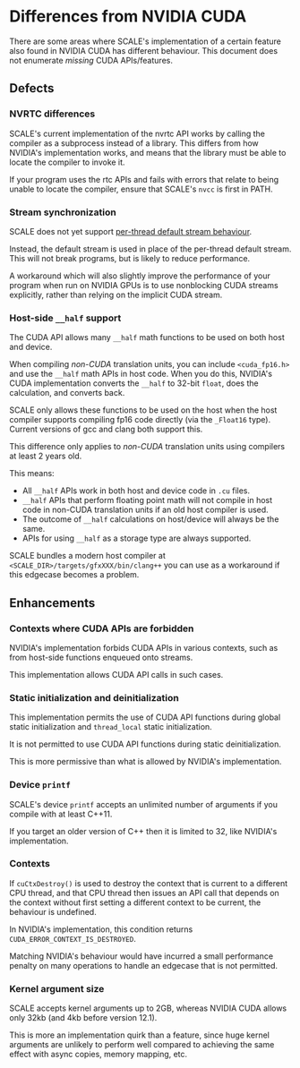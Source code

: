 # Differences from NVIDIA CUDA

There are some areas where SCALE's implementation of a certain feature also
found in NVIDIA CUDA has different behaviour. This document does not
enumerate _missing_ CUDA APIs/features.

## Defects

### NVRTC differences

SCALE's current implementation of the nvrtc API works by calling the
compiler as a subprocess instead of a library. This differs from how
NVIDIA's implementation works, and means that the library must be able to
locate the compiler to invoke it.

If your program uses the rtc APIs and fails with errors that relate to being 
unable to locate the compiler, ensure that SCALE's `nvcc` is first in PATH.

### Stream synchronization

SCALE does not yet support
[per-thread default stream behaviour](http://docs.nvidia.com/cuda/cuda-runtime-api/stream-sync-behavior.html).

Instead, the default stream is used in place of the per-thread default stream.
This will not break programs, but is likely to reduce performance.

A workaround which will also slightly improve the performance of your
program when run on NVIDIA GPUs is to use nonblocking CUDA streams
explicitly, rather than relying on the implicit CUDA stream.

### Host-side `__half` support

The CUDA API allows many `__half` math functions to be used on both host and 
device.

When compiling _non-CUDA_ translation units, you can include `<cuda_fp16.h>` 
and use the `__half` math APIs in host code. When you do this, NVIDIA's CUDA 
implementation converts the `__half` to 32-bit `float`, does the
calculation, and converts back.

SCALE only allows these functions to be used on the host when the host compiler 
supports compiling fp16 code directly (via the `_Float16` type). Current
versions of gcc and clang both support this.

This difference only applies to _non-CUDA_ translation units using compilers at
least 2 years old.

This means:

- All `__half` APIs work in both host and device code in `.cu` files.
- `__half` APIs that perform floating point math will not compile in host 
  code in non-CUDA translation units if an old host compiler is used.
- The outcome of `__half` calculations on host/device will always be the same.
- APIs for using `__half` as a storage type are always supported.

SCALE bundles a modern host compiler at `<SCALE_DIR>/targets/gfxXXX/bin/clang++` 
you can use as a workaround if this edgecase becomes a problem.

## Enhancements

### Contexts where CUDA APIs are forbidden

NVIDIA's implementation forbids CUDA APIs in various contexts, such as from
host-side functions enqueued onto streams.

This implementation allows CUDA API calls in such cases.

### Static initialization and deinitialization

This implementation permits the use of CUDA API functions during global static
initialization and `thread_local` static initialization.

It is not permitted to use CUDA API functions during static deinitialization.

This is more permissive than what is allowed by NVIDIA's implementation.

### Device `printf`

SCALE's device `printf` accepts an unlimited number of arguments if you compile
with at least C++11.

If you target an older version of C++ then it is limited to 32, like NVIDIA's
implementation.

### Contexts

If `cuCtxDestroy()` is used to destroy the context that is current to a
different CPU thread, and that CPU thread then issues an API call that
depends on the context without first setting a different context to be
current, the behaviour is undefined.

In NVIDIA's implementation, this condition returns
`CUDA_ERROR_CONTEXT_IS_DESTROYED`.

Matching NVIDIA's behaviour would have incurred a small performance penalty
on many operations to handle an edgecase that is not permitted.

### Kernel argument size

SCALE accepts kernel arguments up to 2GB, whereas NVIDIA CUDA allows only 
32kb (and 4kb before version 12.1).

This is more an implementation quirk than a feature, since huge kernel 
arguments are unlikely to perform well compared to achieving the same effect 
with async copies, memory mapping, etc.
